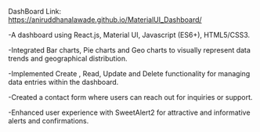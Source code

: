 DashBoard Link: https://aniruddhanalawade.github.io/MaterialUI_Dashboard/

-A dashboard using React.js, Material UI, Javascript (ES6+), HTML5/CSS3.

-Integrated Bar charts, Pie charts and Geo charts to visually represent data trends and geographical distribution.

-Implemented Create , Read, Update and Delete functionality for managing data entries within the dashboard.

-Created a contact form where users can reach out for inquiries or support.

-Enhanced user experience with SweetAlert2 for attractive and informative alerts and confirmations.
